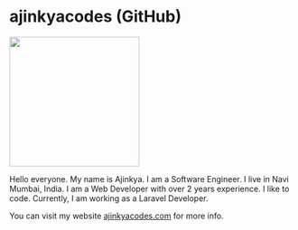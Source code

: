 # ajinkyacodes (GitHub)

<img align="center" src="https://www.ajinkyacodes.com/assets/images/wfh.png" width="230">

<p align='right center'>Hello everyone. My name is Ajinkya. I am a Software Engineer. I live in Navi Mumbai, India. I am a Web Developer with over 2 years experience. I like to code. Currently, I am working as a Laravel Developer. 

You can visit my website [ajinkyacodes.com](https://ajinkyacodes.com) for more info.</p>
